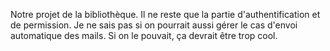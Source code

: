 Notre projet de la bibliothèque. Il ne reste que la partie d'authentification et de permission.
Je ne sais pas si on pourrait aussi gérer le cas d'envoi automatique des mails. Si on le pouvait, ça devrait être trop cool.
